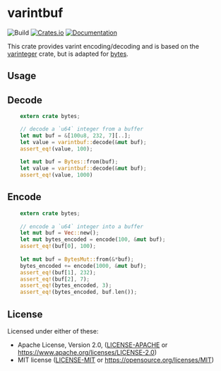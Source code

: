 varintbuf
=====================
![Build](https://github.com/mattsse/varintbuf/workflows/Continuous%20integration/badge.svg)
[![Crates.io](https://img.shields.io/crates/v/varintbuf.svg)](https://crates.io/crates/varintbuf)
[![Documentation](https://docs.rs/varintbuf/badge.svg)](https://docs.rs/varintbuf)

This crate provides varint encoding/decoding and is based on the [varinteger](https://github.com/datrs/varinteger/) crate, but is adapted for [bytes](https://github.com/tokio-rs/bytes).


## Usage

## Decode
```rust
    extern crate bytes;

    // decode a `u64` integer from a buffer
    let mut buf = &[100u8, 232, 7][..];
    let value = varintbuf::decode(&mut buf);
    assert_eq!(value, 100);
    
    let mut buf = Bytes::from(buf);
    let value = varintbuf::decode(&mut buf);        
    assert_eq!(value, 1000)

```

## Encode
```rust
    extern crate bytes;
    
    // encode a `u64` integer into a buffer
    let mut buf = Vec::new();
    let mut bytes_encoded = encode(100, &mut buf);
    assert_eq!(buf[0], 100);
    
    let mut buf = BytesMut::from(&*buf);
    bytes_encoded += encode(1000, &mut buf);
    assert_eq!(buf[1], 232);
    assert_eq!(buf[2], 7);
    assert_eq!(bytes_encoded, 3);
    assert_eq!(bytes_encoded, buf.len());
```

## License

Licensed under either of these:

 * Apache License, Version 2.0, ([LICENSE-APACHE](LICENSE-APACHE) or
   https://www.apache.org/licenses/LICENSE-2.0)
 * MIT license ([LICENSE-MIT](LICENSE-MIT) or
   https://opensource.org/licenses/MIT)
   
